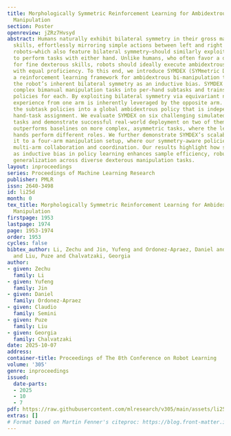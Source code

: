 ```yaml
---
title: Morphologically Symmetric Reinforcement Learning for Ambidextrous Bimanual
  Manipulation
section: Poster
openreview: jZRz7Hvsyd
abstract: Humans naturally exhibit bilateral symmetry in their gross manipulation
  skills, effortlessly mirroring simple actions between left and right hands. Bimanual
  robots—which also feature bilateral symmetry—should similarly exploit this property
  to perform tasks with either hand. Unlike humans, who often favor a dominant hand
  for fine dexterous skills, robots should ideally execute ambidextrous manipulation
  with equal proficiency. To this end, we introduce SYMDEX (SYMmetric DEXterity),
  a reinforcement learning framework for ambidextrous bi-manipulation that leverages
  the robot’s inherent bilateral symmetry as an inductive bias. SYMDEX decomposes
  complex bimanual manipulation tasks into per-hand subtasks and trains dedicated
  policies for each. By exploiting bilateral symmetry via equivariant neural networks,
  experience from one arm is inherently leveraged by the opposite arm. We then distill
  the subtask policies into a global ambidextrous policy that is independent of the
  hand-task assignment. We evaluate SYMDEX on six challenging simulated manipulation
  tasks and demonstrate successful real-world deployment on two of them. Our approach
  outperforms baselines on more complex, asymmetric tasks, where the left and right
  hands perform different roles. We further demonstrate SYMDEX’s scalability by extending
  it to a four-arm manipulation setup, where our symmetry-aware policies enable effective
  multi-arm collaboration and coordination. Our results highlight how structural symmetry
  as inductive bias in policy learning enhances sample efficiency, robustness, and
  generalization across diverse dexterous manipulation tasks.
layout: inproceedings
series: Proceedings of Machine Learning Research
publisher: PMLR
issn: 2640-3498
id: li25d
month: 0
tex_title: Morphologically Symmetric Reinforcement Learning for Ambidextrous Bimanual
  Manipulation
firstpage: 1953
lastpage: 1974
page: 1953-1974
order: 1953
cycles: false
bibtex_author: Li, Zechu and Jin, Yufeng and Ordonez-Apraez, Daniel and Semini, Claudio
  and Liu, Puze and Chalvatzaki, Georgia
author:
- given: Zechu
  family: Li
- given: Yufeng
  family: Jin
- given: Daniel
  family: Ordonez-Apraez
- given: Claudio
  family: Semini
- given: Puze
  family: Liu
- given: Georgia
  family: Chalvatzaki
date: 2025-10-07
address:
container-title: Proceedings of The 8th Conference on Robot Learning
volume: '305'
genre: inproceedings
issued:
  date-parts:
  - 2025
  - 10
  - 7
pdf: https://raw.githubusercontent.com/mlresearch/v305/main/assets/li25d/li25d.pdf
extras: []
# Format based on Martin Fenner's citeproc: https://blog.front-matter.io/posts/citeproc-yaml-for-bibliographies/
---
```

